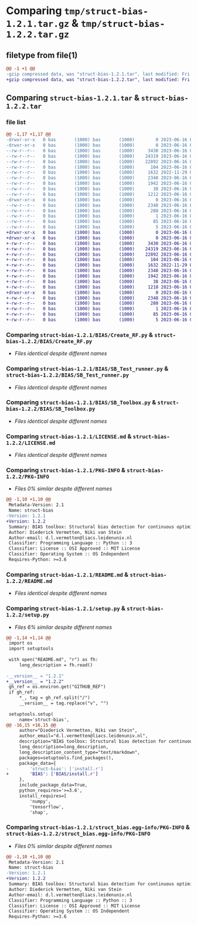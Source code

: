 # Comparing `tmp/struct-bias-1.2.1.tar.gz` & `tmp/struct-bias-1.2.2.tar.gz`

## filetype from file(1)

```diff
@@ -1 +1 @@
-gzip compressed data, was "struct-bias-1.2.1.tar", last modified: Fri Jun 16 07:24:29 2023, max compression
+gzip compressed data, was "struct-bias-1.2.2.tar", last modified: Fri Jun 16 07:59:37 2023, max compression
```

## Comparing `struct-bias-1.2.1.tar` & `struct-bias-1.2.2.tar`

### file list

```diff
@@ -1,17 +1,17 @@
-drwxr-xr-x   0 bas       (1000) bas       (1000)        0 2023-06-16 07:24:29.978693 struct-bias-1.2.1/
-drwxr-xr-x   0 bas       (1000) bas       (1000)        0 2023-06-16 07:24:29.978693 struct-bias-1.2.1/BIAS/
--rw-r--r--   0 bas       (1000) bas       (1000)     3430 2023-06-16 06:53:48.000000 struct-bias-1.2.1/BIAS/Create_RF.py
--rw-r--r--   0 bas       (1000) bas       (1000)    24319 2023-06-16 06:53:55.000000 struct-bias-1.2.1/BIAS/SB_Test_runner.py
--rw-r--r--   0 bas       (1000) bas       (1000)    22892 2023-06-16 07:19:50.000000 struct-bias-1.2.1/BIAS/SB_Toolbox.py
--rw-r--r--   0 bas       (1000) bas       (1000)      104 2023-06-16 06:53:48.000000 struct-bias-1.2.1/BIAS/__init__.py
--rw-r--r--   0 bas       (1000) bas       (1000)     1632 2022-11-29 08:36:48.000000 struct-bias-1.2.1/LICENSE.md
--rw-r--r--   0 bas       (1000) bas       (1000)     2348 2023-06-16 07:24:29.978693 struct-bias-1.2.1/PKG-INFO
--rw-r--r--   0 bas       (1000) bas       (1000)     1942 2023-06-16 07:18:43.000000 struct-bias-1.2.1/README.md
--rw-r--r--   0 bas       (1000) bas       (1000)       38 2023-06-16 07:24:29.978693 struct-bias-1.2.1/setup.cfg
--rw-r--r--   0 bas       (1000) bas       (1000)     1212 2023-06-16 07:24:12.000000 struct-bias-1.2.1/setup.py
-drwxr-xr-x   0 bas       (1000) bas       (1000)        0 2023-06-16 07:24:29.978693 struct-bias-1.2.1/struct_bias.egg-info/
--rw-r--r--   0 bas       (1000) bas       (1000)     2348 2023-06-16 07:24:29.000000 struct-bias-1.2.1/struct_bias.egg-info/PKG-INFO
--rw-r--r--   0 bas       (1000) bas       (1000)      280 2023-06-16 07:24:29.000000 struct-bias-1.2.1/struct_bias.egg-info/SOURCES.txt
--rw-r--r--   0 bas       (1000) bas       (1000)        1 2023-06-16 07:24:29.000000 struct-bias-1.2.1/struct_bias.egg-info/dependency_links.txt
--rw-r--r--   0 bas       (1000) bas       (1000)       85 2023-06-16 07:24:29.000000 struct-bias-1.2.1/struct_bias.egg-info/requires.txt
--rw-r--r--   0 bas       (1000) bas       (1000)        5 2023-06-16 07:24:29.000000 struct-bias-1.2.1/struct_bias.egg-info/top_level.txt
+drwxr-xr-x   0 bas       (1000) bas       (1000)        0 2023-06-16 07:59:37.847113 struct-bias-1.2.2/
+drwxr-xr-x   0 bas       (1000) bas       (1000)        0 2023-06-16 07:59:37.847113 struct-bias-1.2.2/BIAS/
+-rw-r--r--   0 bas       (1000) bas       (1000)     3430 2023-06-16 06:53:48.000000 struct-bias-1.2.2/BIAS/Create_RF.py
+-rw-r--r--   0 bas       (1000) bas       (1000)    24319 2023-06-16 06:53:55.000000 struct-bias-1.2.2/BIAS/SB_Test_runner.py
+-rw-r--r--   0 bas       (1000) bas       (1000)    22892 2023-06-16 07:19:50.000000 struct-bias-1.2.2/BIAS/SB_Toolbox.py
+-rw-r--r--   0 bas       (1000) bas       (1000)      104 2023-06-16 06:53:48.000000 struct-bias-1.2.2/BIAS/__init__.py
+-rw-r--r--   0 bas       (1000) bas       (1000)     1632 2022-11-29 08:36:48.000000 struct-bias-1.2.2/LICENSE.md
+-rw-r--r--   0 bas       (1000) bas       (1000)     2348 2023-06-16 07:59:37.847113 struct-bias-1.2.2/PKG-INFO
+-rw-r--r--   0 bas       (1000) bas       (1000)     1942 2023-06-16 07:18:43.000000 struct-bias-1.2.2/README.md
+-rw-r--r--   0 bas       (1000) bas       (1000)       38 2023-06-16 07:59:37.847113 struct-bias-1.2.2/setup.cfg
+-rw-r--r--   0 bas       (1000) bas       (1000)     1210 2023-06-16 07:56:18.000000 struct-bias-1.2.2/setup.py
+drwxr-xr-x   0 bas       (1000) bas       (1000)        0 2023-06-16 07:59:37.847113 struct-bias-1.2.2/struct_bias.egg-info/
+-rw-r--r--   0 bas       (1000) bas       (1000)     2348 2023-06-16 07:59:37.000000 struct-bias-1.2.2/struct_bias.egg-info/PKG-INFO
+-rw-r--r--   0 bas       (1000) bas       (1000)      280 2023-06-16 07:59:37.000000 struct-bias-1.2.2/struct_bias.egg-info/SOURCES.txt
+-rw-r--r--   0 bas       (1000) bas       (1000)        1 2023-06-16 07:59:37.000000 struct-bias-1.2.2/struct_bias.egg-info/dependency_links.txt
+-rw-r--r--   0 bas       (1000) bas       (1000)       85 2023-06-16 07:59:37.000000 struct-bias-1.2.2/struct_bias.egg-info/requires.txt
+-rw-r--r--   0 bas       (1000) bas       (1000)        5 2023-06-16 07:59:37.000000 struct-bias-1.2.2/struct_bias.egg-info/top_level.txt
```

### Comparing `struct-bias-1.2.1/BIAS/Create_RF.py` & `struct-bias-1.2.2/BIAS/Create_RF.py`

 * *Files identical despite different names*

### Comparing `struct-bias-1.2.1/BIAS/SB_Test_runner.py` & `struct-bias-1.2.2/BIAS/SB_Test_runner.py`

 * *Files identical despite different names*

### Comparing `struct-bias-1.2.1/BIAS/SB_Toolbox.py` & `struct-bias-1.2.2/BIAS/SB_Toolbox.py`

 * *Files identical despite different names*

### Comparing `struct-bias-1.2.1/LICENSE.md` & `struct-bias-1.2.2/LICENSE.md`

 * *Files identical despite different names*

### Comparing `struct-bias-1.2.1/PKG-INFO` & `struct-bias-1.2.2/PKG-INFO`

 * *Files 0% similar despite different names*

```diff
@@ -1,10 +1,10 @@
 Metadata-Version: 2.1
 Name: struct-bias
-Version: 1.2.1
+Version: 1.2.2
 Summary: BIAS toolbox: Structural bias detection for continuous optimization algorithms
 Author: Diederick Vermetten, Niki van Stein
 Author-email: d.l.vermetten@liacs.leidenuniv.nl
 Classifier: Programming Language :: Python :: 3
 Classifier: License :: OSI Approved :: MIT License
 Classifier: Operating System :: OS Independent
 Requires-Python: >=3.6
```

### Comparing `struct-bias-1.2.1/README.md` & `struct-bias-1.2.2/README.md`

 * *Files identical despite different names*

### Comparing `struct-bias-1.2.1/setup.py` & `struct-bias-1.2.2/setup.py`

 * *Files 6% similar despite different names*

```diff
@@ -1,14 +1,14 @@
 import os
 import setuptools
 
 with open("README.md", "r") as fh:
     long_description = fh.read()
 
-__version__ = "1.2.1"
+__version__ = "1.2.2"
 gh_ref = os.environ.get("GITHUB_REF")
 if gh_ref:
     *_, tag = gh_ref.split("/")
     __version__ = tag.replace("v", "")
 
 setuptools.setup(
     name='struct-bias',
@@ -16,15 +16,15 @@
     author="Diederick Vermetten, Niki van Stein",
     author_email="d.l.vermetten@liacs.leidenuniv.nl",
     description="BIAS toolbox: Structural bias detection for continuous optimization algorithms",
     long_description=long_description,
     long_description_content_type="text/markdown",
     packages=setuptools.find_packages(),
     package_data={
-        'struct-bias': ['install.r']
+        'BIAS': ['BIAS/install.r']
     },
     include_package_data=True,
     python_requires='>=3.6',
     install_requires=[
         'numpy',
         'tensorflow',
         'shap',
```

### Comparing `struct-bias-1.2.1/struct_bias.egg-info/PKG-INFO` & `struct-bias-1.2.2/struct_bias.egg-info/PKG-INFO`

 * *Files 0% similar despite different names*

```diff
@@ -1,10 +1,10 @@
 Metadata-Version: 2.1
 Name: struct-bias
-Version: 1.2.1
+Version: 1.2.2
 Summary: BIAS toolbox: Structural bias detection for continuous optimization algorithms
 Author: Diederick Vermetten, Niki van Stein
 Author-email: d.l.vermetten@liacs.leidenuniv.nl
 Classifier: Programming Language :: Python :: 3
 Classifier: License :: OSI Approved :: MIT License
 Classifier: Operating System :: OS Independent
 Requires-Python: >=3.6
```

